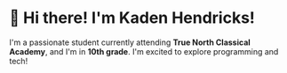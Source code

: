 # 👋 Hi there! I'm Kaden Hendricks!

I'm a passionate student currently attending **True North Classical Academy**, and I'm in **10th grade**. I'm excited to explore programming and tech!
